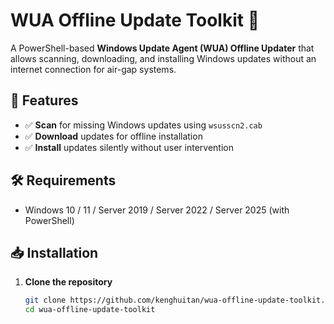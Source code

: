 # WUA Offline Update Toolkit 🚀

A PowerShell-based **Windows Update Agent (WUA) Offline Updater** that allows scanning, downloading, and installing Windows updates without an internet connection for air-gap systems.

## 📌 Features
- ✅ **Scan** for missing Windows updates using `wsusscn2.cab`
- ✅ **Download** updates for offline installation
- ✅ **Install** updates silently without user intervention

## 🛠️ Requirements
- Windows 10 / 11 / Server 2019 / Server 2022 / Server 2025 (with PowerShell)


## 📥 Installation
1. **Clone the repository**  
   ```sh
   git clone https://github.com/kenghuitan/wua-offline-update-toolkit.git
   cd wua-offline-update-toolkit
